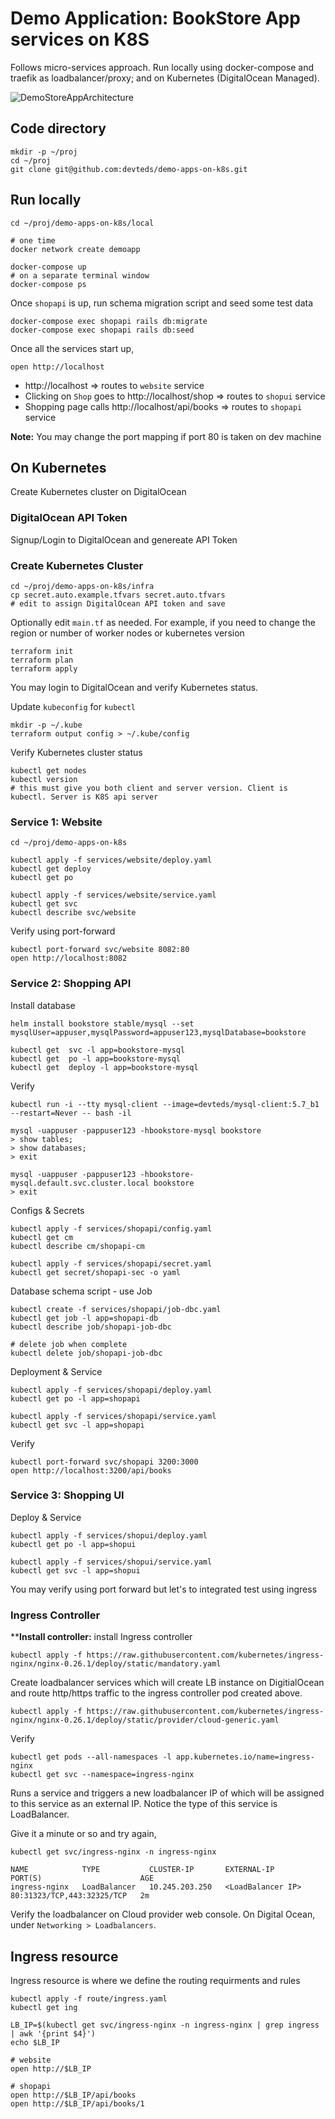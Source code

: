 # Demo Application: BookStore App services on K8S 

Follows micro-services approach. Run locally using docker-compose and traefik as loadbalancer/proxy; and on Kubernetes (DigitalOcean Managed).

![DemoStoreAppArchitecture](https://github.com/devteds/demo-app-bookstore/blob/master/doc/demo-app-architecture.png)

## Code directory

```
mkdir -p ~/proj
cd ~/proj
git clone git@github.com:devteds/demo-apps-on-k8s.git
```

## Run locally

```
cd ~/proj/demo-apps-on-k8s/local

# one time
docker network create demoapp

docker-compose up
# on a separate terminal window
docker-compose ps
```

Once `shopapi` is up, run schema migration script and seed some test data

```
docker-compose exec shopapi rails db:migrate
docker-compose exec shopapi rails db:seed
```

Once all the services start up,

```
open http://localhost
```

- http://localhost => routes to `website` service
- Clicking on `Shop` goes to http://localhost/shop => routes to `shopui` service
- Shopping page calls http://localhost/api/books => routes to `shopapi` service


**Note:** You may change the port mapping if port 80 is taken on dev machine


## On Kubernetes

Create Kubernetes cluster on DigitalOcean

### DigitalOcean API Token

Signup/Login to DigitalOcean and genereate API Token

### Create Kubernetes Cluster

```
cd ~/proj/demo-apps-on-k8s/infra
cp secret.auto.example.tfvars secret.auto.tfvars
# edit to assign DigitalOcean API token and save
```

Optionally edit `main.tf` as needed. For example, if you need to change the region or number of worker nodes or kubernetes version

```
terraform init
terraform plan
terraform apply
```

You may login to DigitalOcean and verify Kubernetes status.

Update `kubeconfig` for `kubectl`

```
mkdir -p ~/.kube
terraform output config > ~/.kube/config
```

Verify Kubernetes cluster status

```
kubectl get nodes
kubectl version
# this must give you both client and server version. Client is kubectl. Server is K8S api server
```

### Service 1: Website

```
cd ~/proj/demo-apps-on-k8s

kubectl apply -f services/website/deploy.yaml
kubectl get deploy
kubectl get po

kubectl apply -f services/website/service.yaml
kubectl get svc
kubectl describe svc/website
```

Verify using port-forward

```
kubectl port-forward svc/website 8082:80
open http://localhost:8082
```

### Service 2: Shopping API

Install database

```
helm install bookstore stable/mysql --set mysqlUser=appuser,mysqlPassword=appuser123,mysqlDatabase=bookstore

kubectl get  svc -l app=bookstore-mysql
kubectl get  po -l app=bookstore-mysql
kubectl get  deploy -l app=bookstore-mysql
```

Verify

```
kubectl run -i --tty mysql-client --image=devteds/mysql-client:5.7_b1 --restart=Never -- bash -il

mysql -uappuser -pappuser123 -hbookstore-mysql bookstore
> show tables;
> show databases;
> exit

mysql -uappuser -pappuser123 -hbookstore-mysql.default.svc.cluster.local bookstore
> exit
```

Configs & Secrets

```
kubectl apply -f services/shopapi/config.yaml
kubectl get cm
kubectl describe cm/shopapi-cm

kubectl apply -f services/shopapi/secret.yaml
kubectl get secret/shopapi-sec -o yaml
```

Database schema script - use Job

```
kubectl create -f services/shopapi/job-dbc.yaml
kubectl get job -l app=shopapi-db
kubectl describe job/shopapi-job-dbc

# delete job when complete
kubectl delete job/shopapi-job-dbc
```

Deployment & Service

```
kubectl apply -f services/shopapi/deploy.yaml
kubectl get po -l app=shopapi

kubectl apply -f services/shopapi/service.yaml
kubectl get svc -l app=shopapi
```

Verify

```
kubectl port-forward svc/shopapi 3200:3000
open http://localhost:3200/api/books
```

### Service 3: Shopping UI

Deploy & Service

```
kubectl apply -f services/shopui/deploy.yaml
kubectl get po -l app=shopui

kubectl apply -f services/shopui/service.yaml
kubectl get svc -l app=shopui
```

You may verify using port forward but let's to integrated test using ingress

### Ingress Controller

****Install controller:** install Ingress controller

```
kubectl apply -f https://raw.githubusercontent.com/kubernetes/ingress-nginx/nginx-0.26.1/deploy/static/mandatory.yaml
```

Create loadbalancer services which will create LB instance on DigitialOcean and route http/https traffic to the ingress controller pod created above.

```
kubectl apply -f https://raw.githubusercontent.com/kubernetes/ingress-nginx/nginx-0.26.1/deploy/static/provider/cloud-generic.yaml
```

Verify

```
kubectl get pods --all-namespaces -l app.kubernetes.io/name=ingress-nginx
kubectl get svc --namespace=ingress-nginx
```

Runs a service and triggers a new loadbalancer IP of which will be assigned to this service as an external IP. Notice the type of this service is LoadBalancer.

Give it a minute or so and try again,

```
kubectl get svc/ingress-nginx -n ingress-nginx

NAME            TYPE           CLUSTER-IP       EXTERNAL-IP         PORT(S)                      AGE
ingress-nginx   LoadBalancer   10.245.203.250   <LoadBalancer IP>   80:31323/TCP,443:32325/TCP   2m
```

Verify the loadbalancer on Cloud provider web console. On Digital Ocean, under `Networking > Loadbalancers`. 

## Ingress resource

Ingress resource is where we define the routing requirments and rules


```
kubectl apply -f route/ingress.yaml
kubectl get ing
```

```
LB_IP=$(kubectl get svc/ingress-nginx -n ingress-nginx | grep ingress | awk '{print $4}')
echo $LB_IP

# website
open http://$LB_IP

# shopapi
open http://$LB_IP/api/books
open http://$LB_IP/api/books/1
```
